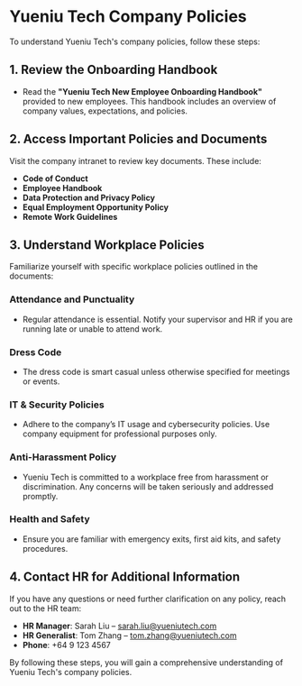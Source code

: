 # Yueniu Tech Company Policies

To understand Yueniu Tech's company policies, follow these steps:

## 1. Review the Onboarding Handbook

- Read the **"Yueniu Tech New Employee Onboarding Handbook"** provided to new employees. This handbook includes an overview of company values, expectations, and policies.

## 2. Access Important Policies and Documents

Visit the company intranet to review key documents. These include:

- **Code of Conduct**
- **Employee Handbook**
- **Data Protection and Privacy Policy**
- **Equal Employment Opportunity Policy**
- **Remote Work Guidelines**

## 3. Understand Workplace Policies

Familiarize yourself with specific workplace policies outlined in the documents:

### Attendance and Punctuality

- Regular attendance is essential. Notify your supervisor and HR if you are running late or unable to attend work.

### Dress Code

- The dress code is smart casual unless otherwise specified for meetings or events.

### IT & Security Policies

- Adhere to the company’s IT usage and cybersecurity policies. Use company equipment for professional purposes only.

### Anti-Harassment Policy

- Yueniu Tech is committed to a workplace free from harassment or discrimination. Any concerns will be taken seriously and addressed promptly.

### Health and Safety

- Ensure you are familiar with emergency exits, first aid kits, and safety procedures.

## 4. Contact HR for Additional Information

If you have any questions or need further clarification on any policy, reach out to the HR team:

- **HR Manager**: Sarah Liu – sarah.liu@yueniutech.com
- **HR Generalist**: Tom Zhang – tom.zhang@yueniutech.com
- **Phone**: +64 9 123 4567

By following these steps, you will gain a comprehensive understanding of Yueniu Tech's company policies.